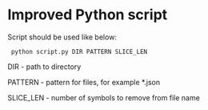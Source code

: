 # Improved Python script

Script should be used like below:

     python script.py DIR PATTERN SLICE_LEN

DIR       - path to directory

PATTERN   - pattern for files, for example *.json

SLICE_LEN - number of symbols to remove from file name